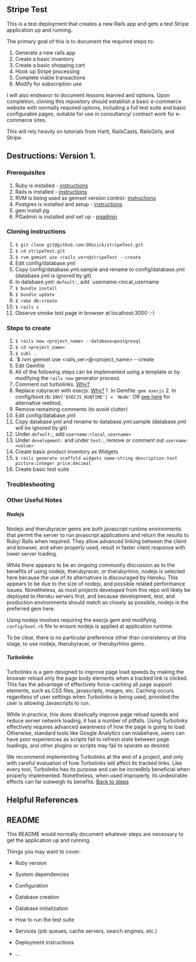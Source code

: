 ## Stripe Test

This is a test deployment that creates a new Rails app and gets a test Stripe application up and running.

The primary goal of this is to document the required steps to:

1. Generate a new rails app
1. Create a basic inventory
1. Create a basic shopping cart
1. Hook up Stripe processing
1. Complete viable transactions
1. Modify for subscription use

I will also endeavor to document lessons learned and options.  Upon completion, cloning this repository should establish a basic e-commerce website with normally required options, including a full test suite and basic configurable pages, suitable for use in consultancy/ contract work for e-commerce sites.

This will rely heavily on tutorials from Hartl, RailsCasts, RailsGirls, and Stripe.

## Destructions: Version 1.

### Prerequisites
1. Ruby is installed - [instructions](https://github.com/SRozick/middleman-foundation-min/wiki/Welcome-to-the-middleman-foundation-min-wiki! "Installing Rails Wiki")
1. Rails is installed - [instructions](https://github.com/SRozick/middleman-foundation-min/wiki/Installing-and-Configuring-Rails "Installing Rails Wiki")
1. RVM is being used as gemset version control- [instructions](https://github.com/SRozick/middleman-foundation-min/wiki/Welcome-to-the-middleman-foundation-min-wiki! "Installing Rails Wiki")
1. Postgres is installed and setup - [instructions](https://github.com/SRozick/middleman-foundation-min/wiki/Welcome-to-the-middleman-foundation-min-wiki! "Installing Rails Wiki")
  1. gem install pg 
  1. PGadmin is installed and set up - [pgadmin](http://www.pgadmin.org) 

### Cloning instructions
1. `$ git clone git@github.com:SRozick/stripeTest.git`
2. `$ cd stripeTest.git`
3. `$ rvm gemset use <rails_ver>@stripeTest --create`
1. Edit config/database.yml
  1. Copy config/database.yml.sample and rename to config/database.yml (database.yml is ignored by git)  
  1. In database.yml: `default:`, add `username:<local_username
1. `$ bundle install`
2. `$ bundle update`
3. `$ rake db:create`
4. `$ rails s`
  1. Observe smoke test page in browser at localhost:3000 :-) 

### Steps to create
1. `$ rails new <project_name> --database=postgresql`
1. `$ cd <project_name>`
1. `$ subl .`
1. `$ rvm gemset use <rails_ver>@<project_name> --create
1. Edit Gemfile
  1. All of the following steps can be implemented using a template or by modifying the `rails new` generator process.
  1. Comment out turbolinks.  [Why?](https://github.com/SRozick/stripeTest/blob/master/README.md#turbolinks)
  1. Replace rubyracer with execjs.  [Why?](https://github.com/SRozick/stripeTest/blob/master/README.md#nodejs)
    1. In Gemfile:  `gem execjs`
    2. In config/boot.rb: `ENV['EXECJS_RUNTIME'] = 'Node'` OR [see here](http://ajacevedo.com/2013/using-node-js-as-a-rails-javascript-runtime/) for alternative method.
  1. Remove remaining comments (to avoid clutter)
1. Edit config/database.yml
  1. Copy database.yml and rename to database.yml.sample (database.yml will be ignored by git)  
  1. Under `default:`, add `username:<local_username>`
  1. Under `development:` and under `test:`, remove or comment out `username:<value>`
1. Create basic product inventory as Widgets
  1. `$ rails generate scaffold widgets name:string description:text picture:integer price:decimal`
1. Create basic test suite

### Troubleshooting

### Other Useful Notes

##### Nodejs

Nodejs and therubyracer gems are both javascript runtime environments that permit the server to run javascript applications and return the results to Ruby/ Rails when required.  They allow advanced linking between the client and browser, and when properly used, result in faster client response with lower server loading.

While there appears to be an ongoing community discussion as to the benefits of using nodejs, therubyracer, or therubyrhino, nodejs is selected here because the use of its alternatives is discouraged by Heroku.  This appears to be due to the size of nodejs, and possible related performance issues.  Nonetheless, as most projects developed from this repo will likely be deployed to Heroku servers first, and because development, test, and production environments should match as closely as possible, nodejs is the preferred gem here.

Using nodejs involves requiring the execjs gem and modifying `config/boot.rb` file to ensure nodejs is applied at application runtime. 

To be clear, there is no particular preference other than consistency at this stage, to use nodejs, therubyracer, or therubyrhino gems.


##### Turbolinks

Turbolinks is a gem designed to improve page load speeds by making the browser reload only the page body elements when a tracked link is clicked.  This has the advantage of effectively force-caching all page support elements, such as CSS files, javascripts, images, etc.  Caching occurs regardless of user settings when Turbolinks is being used, provided the user is allowing Javascripts to run.

While in practice, this does drastically improve page reload speeds and reduce server network loading, it has a number of pitfalls.  Using Turbolinks effectively requires advanced awareness of how the page is going to load.  Otherwise, standard tools like Google Analytics can misbehave, users can have poor experiences as scripts fail to refresh state between page loadings, and other plugins or scripts may fail to operate as desired.

We recommend implementing Turbolinks at the end of a project, and only with careful evaluation of how Turbolinks will affect its tracked links.  Like every tool, Turbolinks has its purpose and can be incredibly beneficial when properly implemented.  Nonetheless, when used improperly, its undesirable effects can far outweigh its benefits.
[Back to steps](https://github.com/SRozick/stripeTest/blob/master/README.md#steps-to-create)

## Helpful References

## README

This README would normally document whatever steps are necessary to get the
application up and running.

Things you may want to cover:

* Ruby version

* System dependencies

* Configuration

* Database creation

* Database initialization

* How to run the test suite

* Services (job queues, cache servers, search engines, etc.)

* Deployment instructions

* ...

